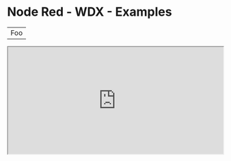 # Node Red - WDX - Examples

<table>
    <tr>
        <td>Foo</td>
    </tr>
</table>


<iframe width="100%" height="250px"
    src="https://flows.nodered.org/flow/7c2dd3ccde70746a40ef8f5aa58c591c/share?height=100"></iframe>